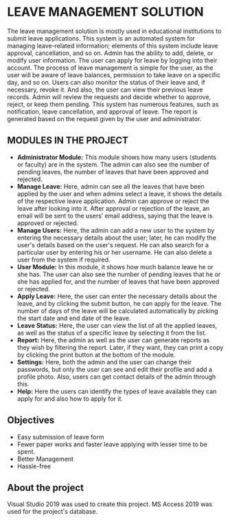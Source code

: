 # LEAVE MANAGEMENT SOLUTION

The leave management solution is mostly used in educational institutions to submit leave applications. This system is an automated system for managing leave-related information; elements of this system include leave approval, cancellation, and so on. Admin has the ability to add, delete, or modify user information. The user can apply for leave by logging into their account. The process of leave management is simple for the user, as the user will be aware of leave balances, permission to take leave on a specific day, and so on. Users can also monitor the status of their leave and, if necessary, revoke it. And also, the user can view their previous leave records. Admin will review the requests and decide whether to approve, reject, or keep them pending. This system has numerous features, such as notification, leave cancellation, and approval of leave. The report is generated based on the request given by the user and administrator.

## MODULES IN THE PROJECT

- **Administrator Module:** This module shows how many users (students or faculty) are in the system. The admin can also see the number of pending leaves, the number of leaves that have been approved and rejected.
- **Manage Leave:** Here, admin can see all the leaves that have been applied by the user and when admins select a leave, it shows the details of the respective leave application. Admin can approve or reject the leave after looking into it. After approval or rejection of the leave, an email will be sent to the users’ email address, saying that the leave is approved or rejected.
- **Manage Users:** Here, the admin can add a new user to the system by entering the necessary details about the user; later, he can modify the user's details based on the user's request. He can also search for a particular user by entering his or her username. He can also delete a user from the system if required.
- **User Module:** In this module, it shows how much balance leave he or she has. The user can also see the number of pending leaves that he or she has applied for, and the number of leaves that have been approved or rejected.
- **Apply Leave:** Here, the user can enter the necessary details about the leave, and by clicking the submit button, he can apply for the leave. The number of days of the leave will be calculated automatically by picking the start date and end date of the leave.
- **Leave Status:** Here, the user can view the list of all the applied leaves, as well as the status of a specific leave by selecting it from the list.
- **Report:** Here, the admin as well as the user can generate reports as they wish by filtering the report. Later, if they want, they can print a copy by clicking the print button at the bottom of the module.
- **Settings:** Here, both the admin and the user can change their passwords, but only the user can see and edit their profile and add a profile photo. Also, users can get contact details of the admin through this.
- **Help:** Here the users can identify the types of leave available they can apply for and also how to apply for it.

## Objectives
- Easy submission of leave form
- Fewer paper works and faster leave applying with lesser time to be spent.
- Better Management
- Hassle-free

## About the project

Visual Studio 2019 was used to create this project. MS Access 2019 was used for the project's database.

